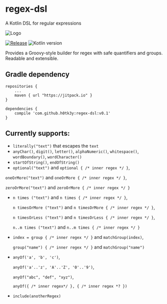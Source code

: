 # regex-dsl
A Kotlin DSL for regular expressions

![Logo](https://dl.dropbox.com/s/v9cqloqxsior71w/regex_dsl_1.png)

[![Release](https://jitpack.io/v/h0tk3y/regex-dsl.svg)](https://jitpack.io/#h0tk3y/regex-dsl)
![Kotlin version](https://img.shields.io/badge/kotlin-1.0.4-blue.svg)

Provides a Groovy-style builder for regex with safe quantifiers and groups. Readable and extensible.
    
## Gradle dependency

    repositories {
	    ...
		maven { url "https://jitpack.io" }
	}
    
    dependencies {
	    compile 'com.github.h0tk3y:regex-dsl:v0.1'
	}
    
## Currently supports:

* `literally("text")` that escapes the `text`
* `anyChar()`, `digit()`, `letter()`, `alphaNumeric()`, `whitespace()`, `wordBoundary()`, `wordCharacter()`
* `startOfString()`, `endOfString()`
* `optional("text")` and `optional { /* inner regex */ }`,

 `oneOrMore("text")` and `oneOrMore { /* inner regex */ }`,
 
 `zeroOrMore("text")` and `zeroOrMore { /* inner regex */ }`
 
* `n times ("text")` and `n times { /* inner regex */ }`,
 
  `n timesOrMore ("text")` and `n timesOrMore { /* inner regex */ }`,
  
  `n timesOrLess ("text")` and `n timesOrLess { /* inner regex */ }`,
  
  `n..m times ("text")` and `n..m times { /* inner regex */ }`
  
* `index = group { /* inner regex */ }` and `matchGroup(index)`,
 
  `group("name") { /* inner regex */ }` and `matchGroup("name")`
  
* `anyOf('a', 'b', 'c')`, 

  `anyOf('a'..'z', 'A'..'Z', '0'..'9')`, 
  
  `anyOf("abc", "def", "xyz")`, 
  
  `anyOf({ /* inner regex*/ }, { /* inner regex *? })`
  
* `include(anotherRegex)`
